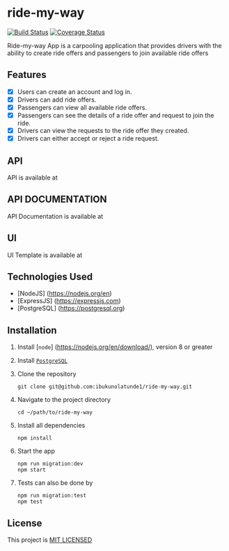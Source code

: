 # ride-my-way

[![Build Status](https://travis-ci.com/ibukunolatunde1/ride-my-way.svg?branch=develop)](https://travis-ci.com/ibukunolatunde1/ride-my-way)
[![Coverage Status](https://coveralls.io/repos/github/ibukunolatunde1/ride-my-way/badge.svg?branch=develop)](https://coveralls.io/github/ibukunolatunde1/ride-my-way?branch=develop)

Ride-my-way App is a carpooling application that provides drivers with the ability to create ride offers and passengers to join available ride offers

## Features
* [x] Users can create an account and log in.
* [X] Drivers can add ride offers.
* [X] Passengers can view all available ride offers.
* [x] Passengers can see the details of a ride offer and request to join the ride.
* [x] Drivers can view the requests to the ride offer they created.
* [x] Drivers can either accept or reject a ride request.

## API

API is available at 

## API DOCUMENTATION

API Documentation is available at

## UI 
UI Template is available at

## Technologies Used
* [NodeJS] (https://nodejs.org/en)
* [ExpressJS] (https://expressjs.com)
* [PostgreSQL] (https://postgresql.org)

## Installation

1. Install [`node`] (https://nodejs.org/en/download/), version 8 or greater

2. Install [`PostgreSQL`](https://www.postgresql.org/)

3. Clone the repository

    ```
    git clone git@github.com:ibukunolatunde1/ride-my-way.git
    ```

4. Navigate to the project directory

    ```
    cd ~/path/to/ride-my-way
    ```

5. Install all dependencies

    ```
    npm install
    ```
6. Start the app

    ```
    npm run migration:dev
    npm start
    ```
7. Tests can also be done by

    ```
    npm run migration:test
    npm test
    ```

## License
This project is [MIT LICENSED](/LICENSE)
